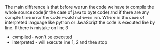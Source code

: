 The main difference is that before we run the code we have to compile the whole source code(in the case of java to byte code) and if there are any compile time error the code would not even run. Where in the case of interpreted language like python or JavaScript the code is executed line by line. 
If there is mistake on line 3
- compiled - won't be executed
- interpreted - will execute line 1, 2 and then stop
